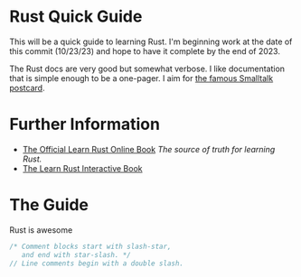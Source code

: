 # Rust Quick Guide

This will be a quick guide to learning Rust. I'm beginning work at the date of this commit (10/23/23) and hope to have it complete by the end of 2023.

The Rust docs are very good but somewhat verbose. I like documentation that is simple enough to be a one-pager. I aim for [the famous Smalltalk postcard](https://richardeng.medium.com/syntax-on-a-post-card-cb6d85fabf88).

# Further Information
- [The Official Learn Rust Online Book]([https://reasonml.org/](https://doc.rust-lang.org/book/title-page.html)) *The source of truth for learning Rust.*
- [The Learn Rust Interactive Book](https://rust-book.cs.brown.edu/)

# The Guide

Rust is awesome

``` rust
/* Comment blocks start with slash-star,
   and end with star-slash. */
// Line comments begin with a double slash.
```
